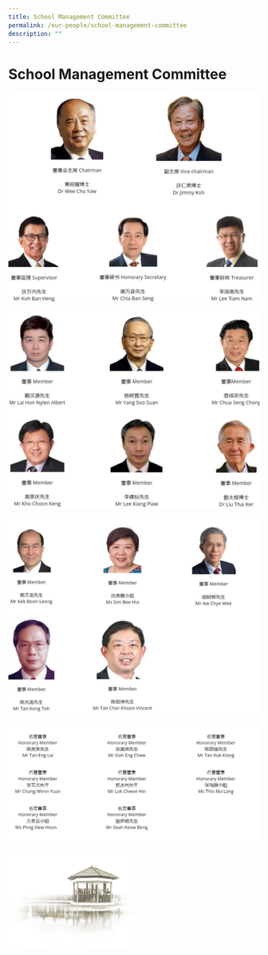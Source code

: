 ```yaml
---
title: School Management Committee
permalink: /our-people/school-management-committee
description: ""
---
```

School Management Committee
===========================

![](/images/CCHY%20SMC%201.jpg)

![](/images/CCHY%20SMC%202.jpg)

![](/images/CCHY%20SMC%203.jpg)

![](/images/CCHY%20SMC%204.jpg)

<img src="/images/pavilion.png" 
     style="width:50%">